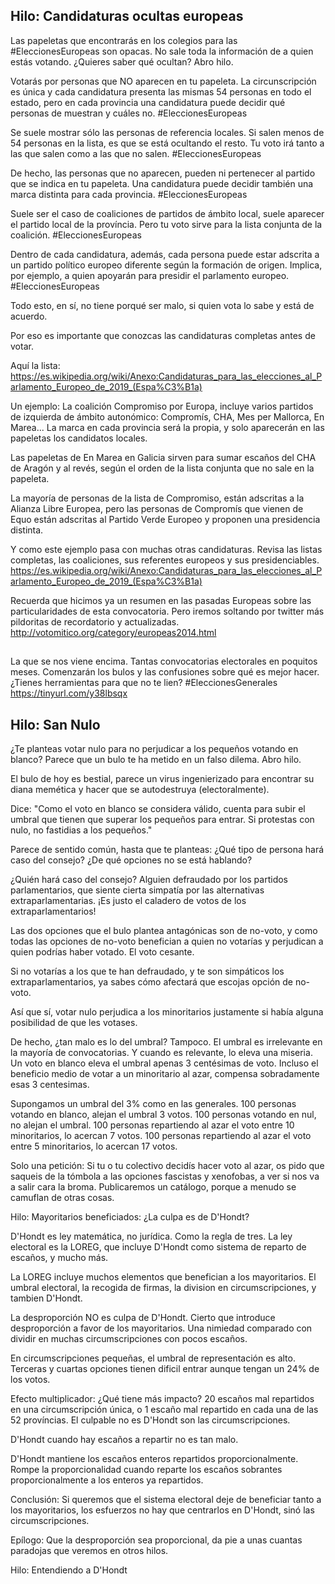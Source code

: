 ## Hilo: Candidaturas ocultas europeas


Las papeletas que encontrarás en los colegios para las #EleccionesEuropeas son opacas. No sale toda la información de a quien estás votando. ¿Quieres saber qué ocultan? Abro hilo.

Votarás por personas que NO aparecen en tu papeleta. La circunscripción es única y cada candidatura presenta las mismas 54 personas en todo el estado, pero en cada provincia una candidatura puede decidir qué personas de muestran y cuáles no. #EleccionesEuropeas

Se suele mostrar sólo las personas de referencia locales. Si salen menos de 54 personas en la lista, es que se está ocultando el resto. Tu voto irá tanto a las que salen como a las que no salen. #EleccionesEuropeas

De hecho, las personas que no aparecen, pueden ni pertenecer al partido que se indica en tu papeleta.
Una candidatura puede decidir también una marca distinta para cada provincia. #EleccionesEuropeas

Suele ser el caso de coaliciones de partidos de ámbito local, suele aparecer el partido local de la província.
Pero tu voto sirve para la lista conjunta de la coalición. #EleccionesEuropeas

Dentro de cada candidatura, además, cada persona puede estar adscrita a un partido político europeo diferente según la formación de origen.
Implica, por ejemplo, a quien apoyarán para presidir el parlamento europeo. #EleccionesEuropeas

Todo esto, en sí, no tiene porqué ser malo, si quien vota lo sabe y está de acuerdo.

Por eso es importante que conozcas las candidaturas completas antes de votar.

Aquí la lista:
https://es.wikipedia.org/wiki/Anexo:Candidaturas_para_las_elecciones_al_Parlamento_Europeo_de_2019_(Espa%C3%B1a)

Un ejemplo: La coalición Compromiso por Europa, incluye varios partidos de izquierda de ámbito autonómico: Compromís, CHA, Mes per Mallorca, En Marea... La marca en cada provincia será la propia, y solo aparecerán en las papeletas los candidatos locales.

Las papeletas de En Marea en Galicia sirven para sumar escaños del CHA de Aragón y al revés, según el orden de la lista conjunta que no sale en la papeleta.

La mayoría de personas de la lista de Compromiso, están adscritas a la Alianza Libre Europea,
pero las personas de Compromís que vienen de Equo están adscritas al Partido Verde Europeo y proponen una presidencia distinta.

Y como este ejemplo pasa con muchas otras candidaturas. Revisa las listas completas, las coaliciones, sus referentes europeos y sus presidenciables. https://es.wikipedia.org/wiki/Anexo:Candidaturas_para_las_elecciones_al_Parlamento_Europeo_de_2019_(Espa%C3%B1a)

Recuerda que hicimos ya un resumen en las pasadas Europeas sobre las particularidades de esta convocatoria. Pero iremos soltando por twitter más pildoritas de recordatorio y actualizadas.
http://votomitico.org/category/europeas2014.html







## 

La que se nos viene encima.
Tantas convocatorias electorales en poquitos meses.
Comenzarán los bulos y las confusiones sobre qué es mejor hacer.
¿Tienes herramientas para que no te lien?
#EleccionesGenerales
https://tinyurl.com/y38lbsqx


## Hilo: San Nulo

¿Te planteas votar nulo para no perjudicar a los pequeños votando en blanco?
Parece que un bulo te ha metido en un falso dilema.
Abro hilo.

El bulo de hoy es bestial, parece un virus ingenierizado para encontrar su diana memética y hacer que se autodestruya (electoralmente).

Dice:
"Como el voto en blanco se considera válido,
cuenta para subir el umbral que tienen que superar los pequeños para entrar.
Si protestas con nulo, no fastidias a los pequeños."

Parece de sentido común, hasta que te planteas:
¿Qué tipo de persona hará caso del consejo?
¿De qué opciones no se está hablando?

¿Quién hará caso del consejo?
Alguien defraudado por los partidos parlamentarios,
que siente cierta simpatía por las alternativas extraparlamentarias.
¡Es justo el caladero de votos de los extraparlamentarios!

Las dos opciones que el bulo plantea antagónicas
son de no-voto, y como todas las opciones de no-voto
benefician a quien no votarías y perjudican a quien podrías haber votado.
El voto cesante.

Si no votarías a los que te han defraudado,
y te son simpáticos los extraparlamentarios,
ya sabes cómo afectará que escojas opción de no-voto.

Así que sí, votar nulo perjudica a los minoritarios
justamente si había alguna posibilidad de que les votases.

De hecho, ¿tan malo es lo del umbral?
Tampoco. El umbral es irrelevante en la mayoría de convocatorias.
Y cuando es relevante, lo eleva una miseria.
Un voto en blanco eleva el umbral apenas 3 centésimas de voto.
Incluso el beneficio medio de votar a un minoritario al azar,
compensa sobradamente esas 3 centesimas.

Supongamos un umbral del 3% como en las generales.
100 personas votando en blanco, alejan el umbral 3 votos.
100 personas votando en nul, no alejan el umbral.
100 personas repartiendo al azar el voto entre 10 minoritarios, lo acercan 7 votos.
100 personas repartiendo al azar el voto entre 5 minoritarios, lo acercan 17 votos.


Solo una petición:
Si tu o tu colectivo decidís hacer voto al azar,
os pido que saqueis de la tómbola a las opciones fascistas y xenofobas,
a ver si nos va a salir cara la broma.
Publicaremos un catálogo, porque a menudo se camuflan de otras cosas.




Hilo: Mayoritarios beneficiados: ¿La culpa es de D'Hondt?

D'Hondt es ley matemática, no jurídica.
Como la regla de tres.
La ley electoral es la LOREG, que incluye D'Hondt
como sistema de reparto de escaños, y mucho más.

La LOREG incluye muchos elementos que benefician a los mayoritarios.
El umbral electoral, la recogida de firmas, la division en circumscripciones, y tambien D'Hondt.

La desproporción NO es culpa de D'Hondt.
Cierto que introduce desproporción a favor de los mayoritarios.
Una nimiedad comparado con dividir
en muchas circumscripciones con pocos escaños.

En circumscripciones pequeñas, el umbral de representación es alto.
Terceras y cuartas opciones tienen dificil entrar aunque tengan un 24% de los votos.

Efecto multiplicador:
¿Qué tiene más impacto?
20 escaños mal repartidos en una circumscripción única,
o 1 escaño mal repartido en cada una de las 52 províncias.
El culpable no es D'Hondt son las circumscripciones.


D'Hondt cuando hay escaños a repartir no es tan malo.

D'Hondt mantiene los escaños enteros repartidos proporcionalmente.
Rompe la proporcionalidad cuando reparte los escaños sobrantes
proporcionalmente a los enteros ya repartidos.

Conclusión: Si queremos que el sistema electoral
deje de beneficiar tanto a los mayoritarios,
los esfuerzos no hay que centrarlos en D'Hondt,
sinó las circumscripciones.

Epílogo: Que la desproporción sea proporcional,
da pie a unas cuantas paradojas que veremos en otros hilos.


Hilo: Entendiendo a D'Hondt







